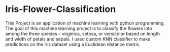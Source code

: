 # Iris-Flower-Classification
This Project is an application of machine learning with python programming. The goal of this machine learning project is to classify the flowers into among the three species – virginica, setosa, or versicolor based on length and width of petals and sepals.
I used custom KNN classifier to make predictions on the Iris dataset using a Euclidean distance metric. 
